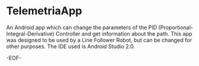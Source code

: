 # TelemetriaApp
An Android app which can change the parameters of the PID (Proportional-Integral-Derivative) Controller and get information about the path.
This app was designed to be used by a Line Follower Robot, but can be changed for other purposes.
The IDE used is Android Studio 2.0.

-EOF-
